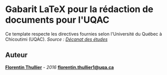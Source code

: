 # Gabarit LaTeX pour la rédaction de documents pour l'UQAC

Ce template respecte les directives fournies selon l'Université du Québec à Chicoutimi (UQAC).
_Source : [Décanat des études](http://services.uqac.ca/decanat-des-etudes/sous-menu-2/)_

Auteur
---
**[Florentin Thullier](https://github.com/florentinth)** - _2016_
**[florentin.thullier1@uqa.ca](florentin.thullier1@uqa.ca)**